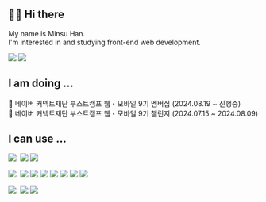 ## ✋🏻 Hi there
My name is Minsu Han. <br>
I'm interested in and studying front-end web development.

<p>
<!--   <a href="https://velog.io/@minsuhan1">Blog</a> |  -->
<!--   <a href="https://minsuhan.notion.site/">Portfolio</a> | -->
<!--   <a href="mailto:iamminsuhan@gmail.com">Email</a> -->
</p>

<p>
  <a href="https://solved.ac/monologue96"><img src="http://mazassumnida.wtf/api/mini/generate_badge?boj=monologue96"/></a>
  <a href="https://hits.seeyoufarm.com"><img src="https://hits.seeyoufarm.com/api/count/incr/badge.svg?url=https%3A%2F%2Fgithub.com%2Fminsuhan1&count_bg=%2379C83D&title_bg=%23555555&icon=github.svg&icon_color=%23E7E7E7&title=hits&edge_flat=false"/></a>
</p>

## I am doing ...
🌱 네이버 커넥트재단 부스트캠프 웹・모바일 9기 멤버십 (2024.08.19 ~ 진행중) <br>
🌱 네이버 커넥트재단 부스트캠프 웹・모바일 9기 챌린지 (2024.07.15 ~ 2024.08.09) <br>

## I can use ...
<p>
  <img src="https://img.shields.io/badge/Language-white?style=flat" />&nbsp;
  <img src="https://img.shields.io/badge/JavaScript-F7DF1E?style=flat-square&logo=javascript&logoColor=black" />
  <img src="https://img.shields.io/badge/Typescript-3178C6?style=flat-square&logo=Typescript&logoColor=white" />
</p>
<p>
  <img src="https://img.shields.io/badge/Web Frontend-white?style=flat" />&nbsp;
  <img src="https://img.shields.io/badge/React-61DAFB?style=flat-square&logo=React&logoColor=black" />
  <img src="https://img.shields.io/badge/Sass-CC6699?style=flat-square&logo=Sass&logoColor=white" />
  <img src="https://img.shields.io/badge/Tailwind%20CSS-06B6D4?style=flat-square&logo=tailwindcss&logoColor=white" />
  <img src="https://img.shields.io/badge/styled--components-DB7093?style=flat-square&logo=styledcomponents&logoColor=white" />
  <img src="https://img.shields.io/badge/Redux-764ABC?style=flat-square&logo=Redux&logoColor=white" />
  <img src="https://img.shields.io/badge/React%20Query-FF4154?style=flat-square&logo=reactquery&logoColor=white" />
  <img src="https://img.shields.io/badge/Zustand-592E3E?style=flat-square&logo=zustand&logoColor=white" />
</p>
<p>
  <img src="https://img.shields.io/badge/Infra-white?style=flat" />&nbsp;
  <img src="https://img.shields.io/badge/AWS%20EC2-FF9900?style=flat-square&logo=amazonec2&logoColor=white" />
  <img src="https://img.shields.io/badge/Github%20Actions-2088FF?style=flat-square&logo=githubactions&logoColor=white" />
</p>

